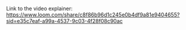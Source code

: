 Link to the video explainer: https://www.loom.com/share/c8f86b96d1c245e0b4df9a81e9404655?sid=e35c7eaf-a99a-4537-9c03-4f28f08c90ac
